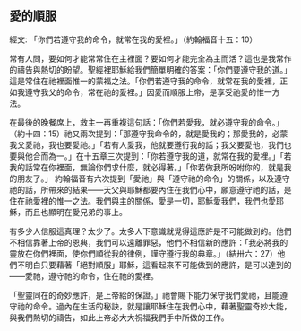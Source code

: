 ## 愛的順服 ##

經文: 「你們若遵守我的命令，就常在我的愛裡。」（約翰福音十五：10）



常有人問，要如何才能常常住在主裡面？要如何才能完全為主而活？這也是我常作的禱告與熱切的盼望。聖經裡耶穌給我們簡單明確的答案：「你們要遵守我的道。」這是常住在祂裡面惟一的蒙福之法。「你們若遵守我的命令，就常在我的愛裡，正如我遵守我父的命令，常在祂的愛裡。」因愛而順服上帝，是享受祂愛的惟一方法。

在最後的晚餐席上，救主一再重複這句話：「你們若愛我，就必遵守我的命令。」（約十四：15）祂又兩次提到：「那遵守我命令的，就是愛我的；那愛我的，必蒙我父愛祂，我也要愛祂。」「若有人愛我，他就要遵行我的話；我父要愛他，我們也要與他合而為一。」在十五章三次提到：「你若遵守我的道，就常在我的愛裡。」「若我的話常在你裡面，無論你們求什麼，就必得著。」「你若做我所吩咐你的，就是我的朋友了。」 約翰福音有六次提到「愛祂」與「遵守祂的命令」的關係，以及遵守祂的話，所帶來的結果——天父與耶穌都要內住在我們心中，願意遵守祂的話，是住在祂愛裡的惟一之法。我們與主的關係，愛是一切，耶穌愛我們，我們也愛耶穌，而且也顯明在愛兄弟的事上。

有多少人信服這真理？太少了。太多人下意識就覺得這應許是不可能做到的。他們不相信靠著上帝的恩典，我們可以遠離罪惡，他們不相信新的應許：「我必將我的靈放在你們裡面，使你們順從我的律例，謹守遵行我的典章。」（結卅六：27）他們不明白只要藉著「絕對順服」耶穌，這看起來不可能做到的應許，是可以達到的——愛祂，遵守祂的命令，住在祂的愛裡。

「聖靈同在的奇妙應許，是上帝給的保證。」祂會賜下能力保守我們愛祂，且能遵守祂的命令。過內在生活的秘訣，就是讓耶穌住在我們心中，藉著聖靈奇妙大能，與我們熱切的禱告，如此上帝必大大祝福我們手中所做的工作。